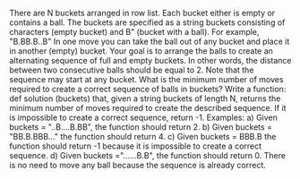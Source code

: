 There are N buckets arranged in row list. Each bucket either is empty or contains a ball. The buckets are specified as a string buckets consisting of characters (empty bucket) and B" (bucket with a ball). For example, "B.BB.B..B" In one move you can take the ball out of any bucket and place it in another (empty) bucket. Your goal is to arrange the balls to create an alternating sequence of full and empty buckets. In other words, the distance between two consecutive balls should be equal to 2. Note that the sequence may start at any bucket. What is the minimum number of moves required to create a correct sequence of balls in buckets? Write a function: def solution (buckets) that, given a string buckets of length N, returns the minimum number of moves required to create the described sequence. If it is impossible to create a correct sequence, return -1. Examples: a) Given buckets = "..B....B.BB", the function should return 2. b) Given buckets = "BB.B.BBB..." the function should return 4. c) Given buckets = BBB.B the function should return -1 because it is impossible to create a correct sequence. d) Given buckets ="......B.B", the function should return 0. There is no need to move any ball because the sequence is already correct.


